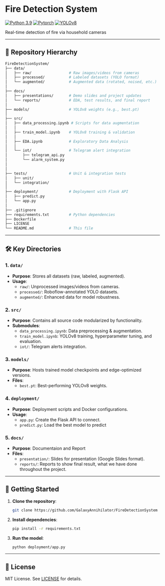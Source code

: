 # Fire Detection System

[![Python 3.9](https://img.shields.io/badge/Python-3.9-blue)](https://www.python.org/)
[![Pytorch](https://img.shields.io/badge/PyTorch-EE4C2C?style=for-the-badge&logo=pytorch&logoColor=white)](https://pytorch.org/)
[![YOLOv8](https://img.shields.io/badge/YOLOv8-Ultralytics-red)](https://ultralytics.com/)

Real-time detection of fire via household cameras

---

## 📂 Repository Hierarchy  

```bash
FireDetectionSystem/  
├── data/  
│   ├── raw/                 # Raw images/videos from cameras  
│   ├── processed/           # Labeled datasets (YOLO format)  
│   └── augmented/           # Augmented data (rotated, noised, etc.)  
│  
├── docs/  
│   ├── presentations/       # Demo slides and project updates  
│   └── reports/             # EDA, test results, and final report  
│  
├── models/                  # YOLOv8 weights (e.g., best.pt)  
│  
├── src/  
│   ├── data_processing.ipynb # Scripts for data augmentation   
│   │  
│   ├── train_model.ipynb    # YOLOv8 training & validation  
│   │  
│   ├── EDA.ipynb            # Exploratory Data Analysis  
│   │  
│   └── iot/                 # Telegram alert integration  
│       ├── telegram_api.py  
│       └── alarm_system.py  
│       
│  
├── tests/                   # Unit & integration tests  
│   ├── unit/  
│   └── integration/  
│  
├── deployment/              # Deployment with Flask API
│   ├── predict.py              
│   └── app.py 
│
├── .gitignore  
├── requirements.txt         # Python dependencies  
├── Dockerfile  
├── LICENSE  
└── README.md                # This file  
```

---

## 🛠️ Key Directories  

### 1. **`data/`**  
- **Purpose**: Stores all datasets (raw, labeled, augmented).  
- **Usage**:  
  - `raw/`: Unprocessed images/videos from cameras.  
  - `processed/`: Roboflow-annotated YOLO datasets.  
  - `augmented/`: Enhanced data for model robustness.  

### 2. **`src/`**  
- **Purpose**: Contains all source code modularized by functionality.  
- **Submodules**:  
  - `data_processing.ipynb`: Data preprocessing & augmentation.  
  - `train_model.ipynb`: YOLOv8 training, hyperparameter tuning, and evaluation.  
  - `iot/`: Telegram alerts integration.  

### 3. **`models/`**  
- **Purpose**: Hosts trained model checkpoints and edge-optimized versions.  
- **Files**:  
  - `best.pt`: Best-performing YOLOv8 weights.   

### 4. **`deployment/`**  
- **Purpose**: Deployment scripts and Docker configurations.  
- **Usage**:  
  - `app.py`: Create the Flask API to connect.  
  - `predict.py`: Load the best model to predict  

### 5. **`docs/`**  
- **Purpose**: Documentaion and Report 
- **Files**:  
  - `presentation/`: Slides for presentation (Google Slides format).  
  - `reports/`: Reports to show final result, what we have done throughout the project. 

---

## 🚀 Getting Started  

1. **Clone the repository**:  
   ```bash
   git clone https://github.com/GalaxyAnnihilator/FireDetectionSystem
   ```

2. **Install dependencies**:  
   ```bash
   pip install -r requirements.txt
   ```

3. **Run the model**:  
   ```bash
   python deployment/app.py
   ```
---

## 📜 License  
MIT License. See [LICENSE](LICENSE) for details.  
```